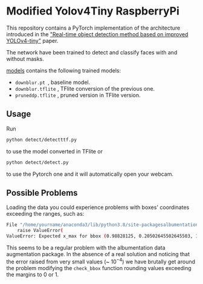 # Modified Yolov4Tiny RaspberryPi

This repository contains a PyTorch implementation of the architecture introduced in the ["Real-time object detection method based on improved YOLOv4-tiny"](https://arxiv.org/abs/2011.04244) paper. 

The network have been trained to detect and classify faces with and without masks. 

[models](https://github.com/benedettaliberatori/Modified-Yolov4Tiny-RaspberryPi/tree/main/models) contains the following trained models: 
*  `downblur.pt `, baseline model. 
*  `downblur.tflite` , TFlite conversion of the previous one.
*  `pruneddp.tflite` , pruned version in TFlite version.  

## Usage

Run  

```bash
python detect/detectttf.py
```
to use the model converted in TFlite
or
```bash
python detect/detect.py
```
to use the Pytorch one and it will automatically open your webcam. 



## Possible Problems

Loading the data you could experience problems with boxes' coordinates exceeding the ranges, such as: 

```bash
File "/home/yourname/anaconda3/lib/python3.8/site-packagesalbumentations/augmentations/bbox_utils.py", line 328, in check_bbox
    raise ValueError(
ValueError: Expected x_max for bbox (0.98828125, 0.20502645502645503, 1.0009765625, 0.2605820105820106, 1.0) to be in the range [0.0, 1.0], got 1.0009765625.)

```

This seems to be a regular problem with the albumentation data augmentation package. In the absence of a real solution and noticing that the error raised from very small values (~ $10^{-4}$) we have brutally get around the problem modifying the `check_bbox` function rounding values exceeding the margins to 0 or 1. 



